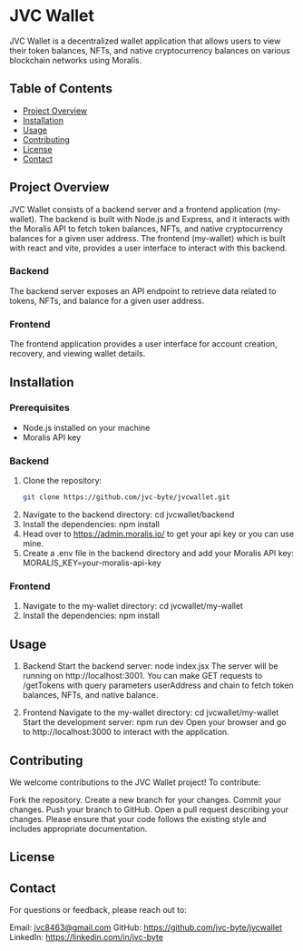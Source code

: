 # JVC Wallet

JVC Wallet is a decentralized wallet application that allows users to view their token balances, NFTs, and native cryptocurrency balances on various blockchain networks using Moralis.

## Table of Contents

- [Project Overview](#project-overview)
- [Installation](#installation)
- [Usage](#usage)
- [Contributing](#contributing)
- [License](#license)
- [Contact](#contact)

## Project Overview

JVC Wallet consists of a backend server and a frontend application (my-wallet). The backend is built with Node.js and Express, and it interacts with the Moralis API to fetch token balances, NFTs, and native cryptocurrency balances for a given user address. The frontend (my-wallet) which is built with react and vite, provides a user interface to interact with this backend.

### Backend

The backend server exposes an API endpoint to retrieve data related to tokens, NFTs, and balance for a given user address.

### Frontend

The frontend application provides a user interface for account creation, recovery, and viewing wallet details.

## Installation

### Prerequisites

- Node.js installed on your machine
- Moralis API key

### Backend

1. Clone the repository:
   ```bash
   git clone https://github.com/jvc-byte/jvcwallet.git
2. Navigate to the backend directory:
cd jvcwallet/backend
3. Install the dependencies:
npm install
4. Head over to https://admin.moralis.io/ to get your api key or you can use mine.
5. Create a .env file in the backend directory and add your Moralis API key:
MORALIS_KEY=your-moralis-api-key

### Frontend

1. Navigate to the my-wallet directory:
cd jvcwallet/my-wallet
2. Install the dependencies:
npm install

## Usage

1. Backend
Start the backend server:
node index.jsx
The server will be running on http://localhost:3001.
You can make GET requests to /getTokens with query parameters userAddress and chain to fetch token balances, NFTs, and native balance.

2. Frontend
Navigate to the my-wallet directory:
cd jvcwallet/my-wallet
Start the development server:
npm run dev
Open your browser and go to http://localhost:3000 to interact with the application.

## Contributing
We welcome contributions to the JVC Wallet project! To contribute:

Fork the repository.
Create a new branch for your changes.
Commit your changes.
Push your branch to GitHub.
Open a pull request describing your changes.
Please ensure that your code follows the existing style and includes appropriate documentation.

## License


## Contact
For questions or feedback, please reach out to:

Email: jvc8463@gmail.com
GitHub: https://github.com/jvc-byte/jvcwallet
LinkedIn: https://linkedin.com/in/jvc-byte
